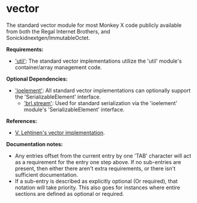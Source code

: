 vector
======

The standard vector module for most Monkey X code publicly available from both the Regal Internet Brothers, and Sonickidnextgen/ImmutableOctet.

**Requirements:**
* ['util'](https://github.com/Regal-Internet-Brothers/util): The standard vector implementations utilize the 'util' module's container/array management code.

**Optional Dependencies:**
* ['ioelement'](https://github.com/Regal-Internet-Brothers/ioelement): All standard vector implementations can optionally support the 'SerializableElement' interface.
	* ['brl.stream'](https://github.com/blitz-research/monkey/blob/develop/modules/brl/stream.monkey): Used for standard serialization via the 'ioelement' module's 'SerializableElement' interface.

**References:**
* [V. Lehtinen's vector implementation](http://www.monkey-x.com/Community/posts.php?topic=8998).

**Documentation notes:**
* Any entries offset from the current entry by one 'TAB' character will act as a requirement for the entry one step above. If no sub-entries are present, then either there aren't extra requirements, or there isn't sufficient documentation.
* If a sub-entry is described as explicitly optional (Or required), that notation will take priority. This also goes for instances where entire sections are defined as optional or required.
